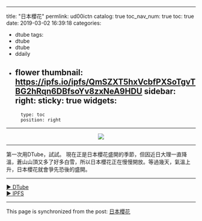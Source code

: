 
---
title: "日本櫻花"
permlink: ud00ictn
catalog: true
toc_nav_num: true
toc: true
date: 2019-03-02 16:39:18
categories:
- dtube
tags:
- dtube
- dtube
- ddaily
- flower
thumbnail: https://ipfs.io/ipfs/QmSZXT5hxVcbfPXSoTgvTBG2hRqn6DBfsoYv8zxNeA9HDU
sidebar:
    right:
        sticky: true
widgets:
    -
        type: toc
        position: right
---


<center><a href='https://d.tube/#!/v/sunai/ud00ictn'><img src='https://ipfs.io/ipfs/QmSZXT5hxVcbfPXSoTgvTBG2hRqn6DBfsoYv8zxNeA9HDU'></a></center><hr>

第一次用DTube，試試。
現在正是日本櫻花盛開的季節，但因近日大理一直降溫，蒼山山頂又多了好多白雪，所以日本櫻花正在慢慢開放。等過幾天，氣溫上升，日本櫻花就會爭先恐後的盛開。

<hr><a href='https://d.tube/#!/v/sunai/ud00ictn'> ▶️ DTube</a><br /><a href='https://ipfs.io/ipfs/QmZzjAiW9pRc6jfQBJ3tYDHTU4g2Zs4TyeKUoFqqqLu9zR'> ▶️ IPFS</a>

- - -

This page is synchronized from the post: [日本櫻花](https://steemit.com/@sunai/ud00ictn)
